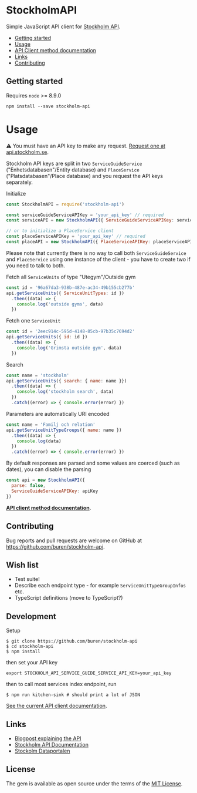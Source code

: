 # StockholmAPI

Simple JavaScript API client for [Stockholm API](http://api.stockholm.se/dokumentation).

- [Getting started](#getting-started)
- [Usage](#usage)
- [API Client method documentation](docs/README.md)
- [Links](#links)
- [Contributing](#contributing)

## Getting started

Requires `node` >= 8.9.0

```
npm install --save stockholm-api
```

# Usage

:warning: You must have an API key to make any request. [Request one at api.stockholm.se](http://api.stockholm.se/).

Stockholm API keys are split in two `ServiceGuideService` ("Enhetsdatabasen"/Entity database) and `PlaceService` ("Platsdatabasen"/Place database) and you request the API keys separately.

Initialize

```javascript
const StockholmAPI = require('stockholm-api')

const serviceGuideServiceAPIKey = 'your_api_key' // required
const serviceAPI = new StockholmAPI({ ServiceGuideServiceAPIKey: serviceGuideServiceAPIKey })

// or to initialize a PlaceService client
const placeServiceAPIKey = 'your_api_key' // required
const placeAPI = new StockholmAPI({ PlaceServiceAPIKey: placeServiceAPIKey })
```

Please note that currently there is no way to call both `ServiceGuideService` and `PlaceService` using one instance of the client - you have to create two if you need to talk to both.

Fetch all `ServiceUnits` of type "Utegym"/Outside gym

```javascript
const id = '96a67da3-938b-487e-ac34-49b155cb277b'
api.getServiceUnits({ ServiceUnitTypes: id })
  .then((data) => {
    console.log('outside gyms', data)
  })
```

Fetch one `ServiceUnit`

```javascript
const id = '2eec914c-595d-4148-85cb-97b35c7694d2'
api.getServiceUnits({ id: id })
  .then((data) => {
    console.log('Grimsta outside gym', data)
  })
```

Search

```javascript
const name = 'stockholm'
api.getServiceUnits({ search: { name: name }})
  .then((data) => {
    console.log('stockholm search', data)
  })
  .catch((error) => { console.error(error) })
```

Parameters are automatically URI encoded

```javascript
const name = 'Familj och relation'
api.getServiceUnitTypeGroups({ name: name })
  .then((data) => {
    console.log(data)
  })
  .catch((error) => { console.error(error) })
```

By default responses are parsed and some values are coerced (such as dates), you can disable the parsing

```javascript
const api = new StockholmAPI({
  parse: false,
  ServiceGuideServiceAPIKey: apiKey
})
```

[__API client method documentation__](docs/README.md).

## Contributing

Bug reports and pull requests are welcome on GitHub at https://github.com/buren/stockholm-api.

## Wish list

- Test suite!
- Describe each endpoint type - for example `ServiceUnitTypeGroupInfos` etc.
- TypeScript definitions (move to TypeScript?)

## Development

Setup
```
$ git clone https://github.com/buren/stockholm-api
$ cd stockholm-api
$ npm install
```

then set your API key
```
export STOCKHOLM_API_SERVICE_GUIDE_SERVICE_API_KEY=your_api_key
```

then to call most services index endpoint, run

```
$ npm run kitchen-sink # should print a lot of JSON
```

[See the current API client documentation](docs/README.md).

## Links

- [Blogpost explaining the API](http://utveckling.stockholm.se/2011/06/03/how-to-use-the-city-of-stockholm-open-api/)
- [Stockholm API Documentation](http://api.stockholm.se/dokumentation)
- [Stockolm Dataportalen](http://dataportalen.stockholm.se/dataportalen/)

## License

The gem is available as open source under the terms of the [MIT License](LICENSE).
